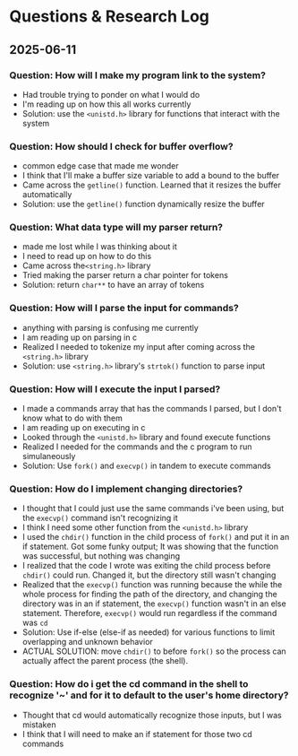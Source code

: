 # Questions & Research Log

## 2025-06-11
### Question: How will I make my program link to the system?
- Had trouble trying to ponder on what I would do
- I'm reading up on how this all works currently
- Solution: use the `<unistd.h>` library for functions that interact with the system

### Question: How should I check for buffer overflow?
- common edge case that made me wonder
- I think that I'll make a buffer size variable to add a bound to the buffer
- Came across the `getline()` function. Learned that it resizes the buffer automatically
- Solution: use the `getline()` function dynamically resize the buffer

### Question: What data type will my parser return?
- made me lost while I was thinking about it
- I need to read up on how to do this
- Came across the`<string.h>` library
- Tried making the parser return a char pointer for tokens
- Solution: return `char**` to have an array of tokens

### Question: How will I parse the input for commands?
- anything with parsing is confusing me currently
- I am reading up on parsing in c
- Realized I needed to tokenize my input after coming across the `<string.h>` library
- Solution: use `<string.h>` library's `strtok()` function to parse input

### Question: How will I execute the input I parsed?
- I made a commands array that has the commands I parsed, but I don't know what to do with them
- I am reading up on executing in c
- Looked through the `<unistd.h>` library and found execute functions
- Realized I needed for the commands and the c program to run simulaneously
- Solution: Use `fork()` and `execvp()` in tandem to execute commands

### Question: How do I implement changing directories?
- I thought that I could just use the same commands i've been using, but the `execvp()` command isn't recognizing it
- I think I need some other function from the `<unistd.h>` library
- I used the `chdir()` function in the child process of `fork()` and put it in an if statement. Got some funky output; It was showing that the function was successful, but nothing was changing
- I realized that the code I wrote was exiting the child process before `chdir()` could run. Changed it, but the directory still wasn't changing
- Realized that the `execvp()` function was running because the while the whole process for finding the path of the directory, and changing the directory was in an if statement, the `execvp()` function wasn't in an else statement. Therefore, `execvp()` would run regardless if the command was `cd`
- Solution: Use if-else (else-if as needed) for various functions to limit overlapping and unknown behavior
- ACTUAL SOLUTION: move `chdir()` to before `fork()` so the process can actually affect the parent process (the shell).

### Question: How do i get the cd command in the shell to recognize '~' and for it to default to the user's home directory?
- Thought that cd would automatically recognize those inputs, but I was mistaken
- I think that I will need to make an if statement for those two cd commands
